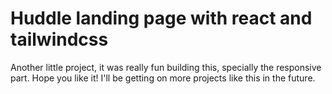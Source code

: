 # Huddle landing page with react and tailwindcss

Another little project, it was really fun building this, specially the responsive part. Hope you like it! I'll be getting on more projects like this in the future.
